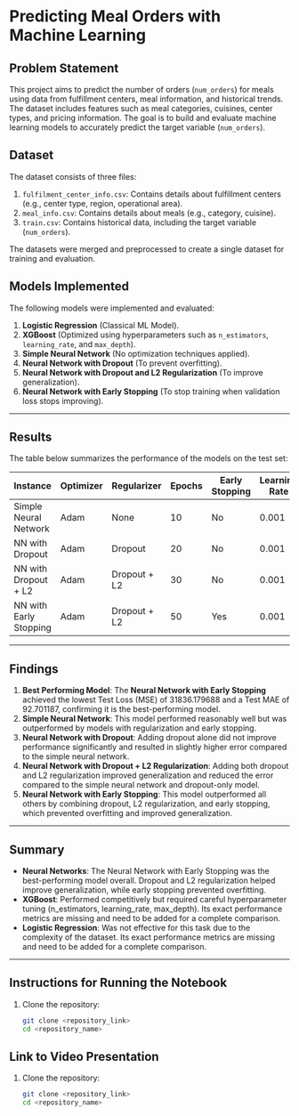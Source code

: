 # Predicting Meal Orders with Machine Learning

## Problem Statement
This project aims to predict the number of orders (`num_orders`) for meals using data from fulfillment centers, meal information, and historical trends. The dataset includes features such as meal categories, cuisines, center types, and pricing information. The goal is to build and evaluate machine learning models to accurately predict the target variable (`num_orders`).

## Dataset
The dataset consists of three files:
1. `fulfilment_center_info.csv`: Contains details about fulfillment centers (e.g., center type, region, operational area).
2. `meal_info.csv`: Contains details about meals (e.g., category, cuisine).
3. `train.csv`: Contains historical data, including the target variable (`num_orders`).

The datasets were merged and preprocessed to create a single dataset for training and evaluation.

## Models Implemented
The following models were implemented and evaluated:
1. **Logistic Regression** (Classical ML Model).
2. **XGBoost** (Optimized using hyperparameters such as `n_estimators`, `learning_rate`, and `max_depth`).
3. **Simple Neural Network** (No optimization techniques applied).
4. **Neural Network with Dropout** (To prevent overfitting).
5. **Neural Network with Dropout and L2 Regularization** (To improve generalization).
6. **Neural Network with Early Stopping** (To stop training when validation loss stops improving).

---

## Results
The table below summarizes the performance of the models on the test set:

| **Instance**            | **Optimizer** | **Regularizer**     | **Epochs** | **Early Stopping** | **Learning Rate** | **Test Loss (MSE)** | **Test MAE** |
|--------------------------|---------------|---------------------|------------|--------------------|-------------------|---------------------|--------------|
| Simple Neural Network    | Adam          | None                | 10         | No                 | 0.001             | 34592.714844	     | 92.599998    |
| NN with Dropout          | Adam          | Dropout             | 20         | No                 | 0.001             | 35492.660156        | 94.895203    |
| NN with Dropout + L2     | Adam          | Dropout + L2        | 30         | No                 | 0.001             | 34155.500000        | 92.900146    |
| NN with Early Stopping   | Adam          | Dropout + L2        | 50         | Yes                | 0.001             | 31836.179688        | 92.701187    |

---

## Findings
1. **Best Performing Model**: The **Neural Network with Early Stopping** achieved the lowest Test Loss (MSE) of 31836.179688 and a Test MAE of 92.701187, confirming it is the best-performing model.
2. **Simple Neural Network**: This model performed reasonably well but was outperformed by models with regularization and early stopping.
3. **Neural Network with Dropout**: Adding dropout alone did not improve performance significantly and resulted in slightly higher error compared to the simple neural network.
4. **Neural Network with Dropout + L2 Regularization**: Adding both dropout and L2 regularization improved generalization and reduced the error compared to the simple neural network and dropout-only model.
5. **Neural Network with Early Stopping**: This model outperformed all others by combining dropout, L2 regularization, and early stopping, which prevented overfitting and improved generalization.

---

## Summary
- **Neural Networks**: The Neural Network with Early Stopping was the best-performing model overall. Dropout and L2 regularization helped improve generalization, while early stopping prevented overfitting.
- **XGBoost**: Performed competitively but required careful hyperparameter tuning (n_estimators, learning_rate, max_depth). Its exact performance metrics are missing and need to be added for a complete comparison.
- **Logistic Regression**: Was not effective for this task due to the complexity of the dataset. Its exact performance metrics are missing and need to be added for a complete comparison.

---

## Instructions for Running the Notebook
1. Clone the repository:
   ```bash
   git clone <repository_link>
   cd <repository_name>


## Link to Video Presentation
1. Clone the repository:
   ```bash
   git clone <repository_link>
   cd <repository_name>
